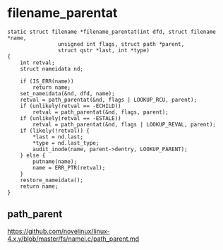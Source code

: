 # filename_parentat

```
static struct filename *filename_parentat(int dfd, struct filename *name,
				unsigned int flags, struct path *parent,
				struct qstr *last, int *type)
{
	int retval;
	struct nameidata nd;

	if (IS_ERR(name))
		return name;
	set_nameidata(&nd, dfd, name);
	retval = path_parentat(&nd, flags | LOOKUP_RCU, parent);
	if (unlikely(retval == -ECHILD))
		retval = path_parentat(&nd, flags, parent);
	if (unlikely(retval == -ESTALE))
		retval = path_parentat(&nd, flags | LOOKUP_REVAL, parent);
	if (likely(!retval)) {
		*last = nd.last;
		*type = nd.last_type;
		audit_inode(name, parent->dentry, LOOKUP_PARENT);
	} else {
		putname(name);
		name = ERR_PTR(retval);
	}
	restore_nameidata();
	return name;
}
```

## path_parent

https://github.com/novelinux/linux-4.x.y/blob/master/fs/namei.c/path_parent.md
